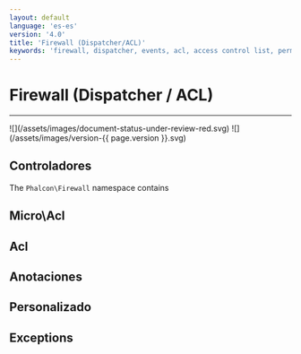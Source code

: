 ```yaml
---
layout: default
language: 'es-es'
version: '4.0'
title: 'Firewall (Dispatcher/ACL)'
keywords: 'firewall, dispatcher, events, acl, access control list, permissions, annotations'
---
```


# Firewall (Dispatcher / ACL)
<hr />
![](/assets/images/document-status-under-review-red.svg) ![](/assets/images/version-{{ page.version }}.svg)

## Controladores
The `Phalcon\Firewall` namespace contains

## Micro\Acl

## Acl

## Anotaciones

## Personalizado

## Exceptions
        
